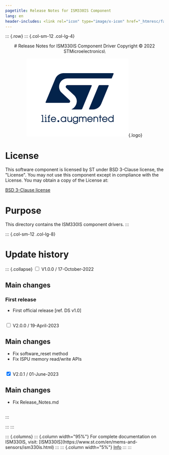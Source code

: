 ```yaml
---
pagetitle: Release Notes for ISM330IS Component
lang: en
header-includes: <link rel="icon" type="image/x-icon" href="_htmresc/favicon.png" />
---
```


::: {.row}
::: {.col-sm-12 .col-lg-4}

<center>
# Release Notes for ISM330IS Component Driver
Copyright &copy; 2022 STMicroelectronics\

[![ST logo](_htmresc/st_logo_2020.png)](https://www.st.com){.logo}
</center>

# License

This software component is licensed by ST under BSD 3-Clause license, the "License".
You may not use this component except in compliance with the License. You may obtain a copy of the License at:

[BSD 3-Clause license](https://opensource.org/licenses/BSD-3-Clause)

# Purpose

This directory contains the ISM330IS component drivers.
:::

::: {.col-sm-12 .col-lg-8}
# Update history

::: {.collapse}
<input type="checkbox" id="collapse-section1" aria-hidden="true">
<label for="collapse-section1" aria-hidden="true">V1.0.0 / 17-October-2022</label>
<div>

## Main changes

### First release

- First official release [ref. DS v1.0]

##

</div>

<input type="checkbox" id="collapse-section2" aria-hidden="true">
<label for="collapse-section2" aria-hidden="true">V2.0.0 / 19-April-2023</label>
<div>

## Main changes

- Fix software_reset method
- Fix ISPU memory read/write APIs

##

</div>

<input type="checkbox" id="collapse-section3" checked aria-hidden="true">
<label for="collapse-section3" aria-hidden="true">V2.0.1 / 01-June-2023</label>
<div>

## Main changes

- Fix Release_Notes.md

##

</div>
:::

:::
:::

<footer class="sticky">
::: {.columns}
::: {.column width="95%"}
For complete documentation on ISM330IS,
visit:
[ISM330IS](https://www.st.com/en/mems-and-sensors/ism330is.html)
:::
::: {.column width="5%"}
<abbr title="Based on template cx566953 version 2.0">Info</abbr>
:::
:::
</footer>
